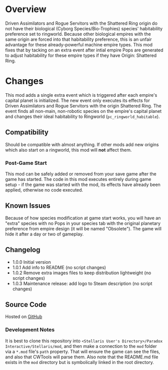 # Overview

Driven Assimilators and Rogue Servitors with the Shattered Ring origin do not have their biological (Cyborg Species/Bio-Trophies) species' habitability preference set to ringworld.  Because other biological empires with the same origin are forced into that habitability preference, this is an unfair advantage for these already-powerful machine empire types.  This mod fixes that by tacking on an extra event after intial empire Pops are generated to adjust habitability for these empire types if they have Origin: Shattered Ring.

# Changes

This mod adds a single extra event which is triggered after each empire's capital planet is initialized.  The new event only executes its effects for Driven Assimilators and Rogue Servitors with the origin Shattered Ring.  The event finds all non-main, non-robotic species on the empire's capital planet and changes their ideal habitability to Ringworld (`pc_ringworld_habitable`).

## Compatibility

Should be compatible with almost anything.  If other mods add new origins which also start on a ringworld, this mod will **not** affect them.

### Post-Game Start

This mod can be safely added or removed from your save game after the game has started.  The code in this mod executes entirely during game setup - if the game was started with the mod, its effects have already been applied, otherwise no code executed.

## Known Issues

Because of how species modification at game start works, you will have an "extra" species with no Pops in your species tab with the original planetary preference from empire design (it will be named "Obsolete").  The game will hide it after a day or two of gameplay.

## Changelog

* 1.0.0 Initial version
* 1.0.1 Add info to README (no script changes)
* 1.0.2 Remove extra images files to keep distribution lightweight (no script changes)
* 1.0.3 Maintenance release: add logo to Steam description (no script changes)

## Source Code

Hosted on [GitHub](https://github.com/corsairmarks/ringworld_origin_rebalance)

### Development Notes

It is best to clone this repository into `<Stellaris User's Directory>/Paradox Interactive/Stellaris/mod`, and then make a connection to the `mod` folder via a `*.mod` file's `path` property.  That will ensure the game can see the files, and also that CWTools will parse them.  Also note that the README.md file exists in the `mod` directory but is symbolically linked in the root directory.